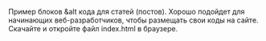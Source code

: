 Пример блоков &alt кода для статей (постов). 
Хорошо подойдет для начинающих веб-разработчиков, чтобы размещать свои коды на сайте.
Скачайте и откройте файл index.html в браузере.
